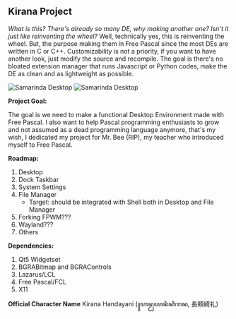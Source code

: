 ## Kirana Project

*What is this? There's already so many DE, why making another one? Isn't it just like reinventing the wheel?*
Well, technically yes, this is reinventing the wheel. But, the purpose making them in Free Pascal since the most DEs are written in C or C++. Customizability is not a priority, if you want to have another look, just modify the source and recompile. The goal is there's no bloated extension manager that runs Javascript or Python codes, make the DE as clean and as lightweight as possible.

![Samarinda Desktop](https://github.com/kirana-a2district/samarinda-desktop/raw/master/screenshots/Screenshot_20220623_023909.png)
![Samarinda Desktop](https://github.com/kirana-a2district/samarinda-desktop/raw/master/screenshots/Screenshot_20220625_180443.png)

**Project Goal:**

The goal is we need to make a functional Desktop Environment made with Free Pascal. I also want to help Pascal programming enthusiasts to grow and not assumed as a dead programming language anymore, that's my wish, I dedicated my project for Mr. Bee (RIP), my teacher who introduced myself to Free Pascal.

**Roadmap:**

1. Desktop
2. Dock Taskbar
3. System Settings
4. File Manager
   * Target: should be integrated with Shell both in Desktop and File Manager
6. Forking FPWM???
7. Wayland???
8. Others

**Dependencies:**
1. Qt5 Widgetset
2. BGRABitmap and BGRAControls
3. Lazarus/LCL
4. Free Pascal/FCL
5. X11

**Official Character Name**
Kirana Handayani (꧋ꦲꦤ꧀ꦝꦪꦤꦶꦏꦶꦫꦤ, 長頼綺礼)
